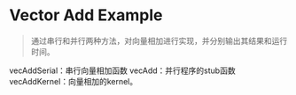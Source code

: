 # Vector Add Example
> 通过串行和并行两种方法，对向量相加进行实现，并分别输出其结果和运行时间。

vecAddSerial：串行向量相加函数
vecAdd：并行程序的stub函数
vecAddKernel：向量相加的kernel。